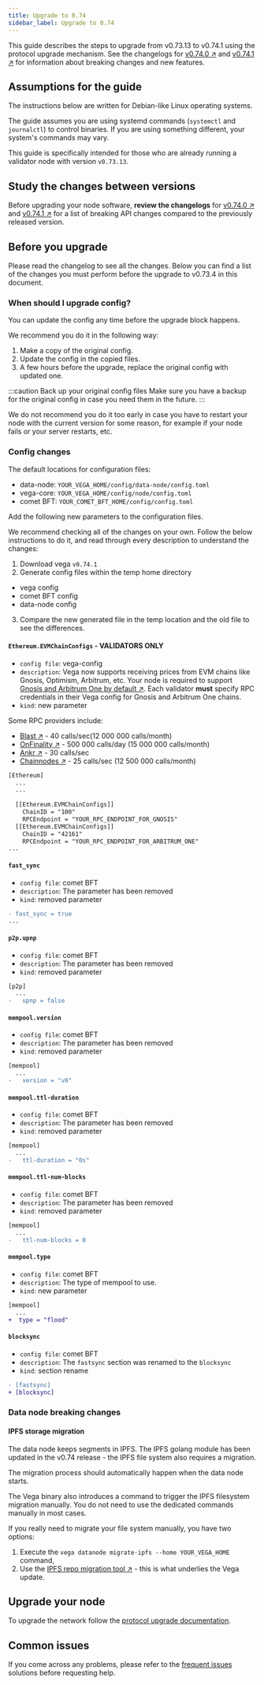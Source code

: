 ```yaml
---
title: Upgrade to 0.74
sidebar_label: Upgrade to 0.74
---
```


This guide describes the steps to upgrade from v0.73.13 to v0.74.1 using the protocol upgrade mechanism. See the changelogs for [v0.74.0 ↗](https://github.com/vegaprotocol/vega/releases/tag/v0.74.0) and [v0.74.1 ↗](https://github.com/vegaprotocol/vega/releases/tag/v0.74.1) for information about breaking changes and new features.

## Assumptions for the guide
The instructions below are written for Debian-like Linux operating systems.

The guide assumes you are using systemd commands (`systemctl` and `journalctl`) to control binaries. If you are using something different, your system's commands may vary.

This guide is specifically intended for those who are already running a validator node with version `v0.73.13`.

## Study the changes between versions

Before upgrading your node software, **review the changelogs** for [v0.74.0 ↗](https://github.com/vegaprotocol/vega/releases/tag/v0.74.0) and [v0.74.1 ↗](https://github.com/vegaprotocol/vega/releases/tag/v0.74.1) for a list of breaking API changes compared to the previously released version.

## Before you upgrade

Please read the changelog to see all the changes. Below you can find a list of the changes you must perform before the upgrade to v0.73.4 in this document.

### When should I upgrade config?

You can update the config any time before the upgrade block happens.

We recommend you do it in the following way:

1. Make a copy of the original config.
2. Update the config in the copied files.
3. A few hours before the upgrade, replace the original config with updated one. 

:::caution Back up your original config files
Make sure you have a backup for the original config in case you need them in the future.
:::

We do not recommend you do it too early in case you have to restart your node with the current version for some reason, for example if your node fails or your server restarts, etc.

### Config changes

The default locations for configuration files:

- data-node: `YOUR_VEGA_HOME/config/data-node/config.toml`
- vega-core: `YOUR_VEGA_HOME/config/node/config.toml`
- comet BFT: `YOUR_COMET_BFT_HOME/config/config.toml`

Add the following new parameters to the configuration files.

We recommend checking all of the changes on your own. Follow the below instructions to do it, and read through every description to understand the changes:

1. Download vega `v0.74.1`
2. Generate config files within the temp home directory
  - vega config
  - comet BFT config
  - data-node config
3. Compare the new generated file in the temp location and the old file to see the differences.


#### `Ethereum.EVMChainConfigs` - VALIDATORS ONLY

- `config file`: vega-config
- `description`: Vega now supports receiving prices from EVM chains like Gnosis, Optimism, Arbitrum, etc. Your node is required to support [Gnosis and Arbitrum One by default ↗](https://github.com/vegaprotocol/vega/pull/10552/files). Each validator **must** specify RPC credentials in their Vega config for Gnosis and Arbitrum One chains.
- `kind`: new parameter

Some RPC providers include:

- [Blast ↗](https://blastapi.io/) - 40 calls/sec(12 000 000 calls/month)
- [OnFinality ↗](https://onfinality.io/) - 500 000 calls/day (15 000 000 calls/month)
- [Ankr ↗](https://ankr.com/) - 30 calls/sec
- [Chainnodes ↗](https://chainnodes.org/) - 25 calls/sec (12 500 000 calls/month)

```diff title="YOUR_VEGA_CONFIG/config/node/config.toml"
[Ethereum]
  ...
  ...
  
  [[Ethereum.EVMChainConfigs]]
    ChainID = "100"
    RPCEndpoint = "YOUR_RPC_ENDPOINT_FOR_GNOSIS"
  [[Ethereum.EVMChainConfigs]]
    ChainID = "42161"
    RPCEndpoint = "YOUR_RPC_ENDPOINT_FOR_ARBITRUM_ONE"
...
```

#### `fast_sync`

- `config file`: comet BFT
- `description`: The parameter has been removed
- `kind`: removed parameter

```diff title="YOUR_COMET_BFT_HOME/config/config.toml"
- fast_sync = true
...
```

#### `p2p.upnp`

- `config file`: comet BFT
- `description`: The parameter has been removed
- `kind`: removed parameter

```diff title="YOUR_COMET_BFT_HOME/config/config.toml"
[p2p]
  ...
-   upnp = false
```

#### `mempool.version`

- `config file`: comet BFT
- `description`: The parameter has been removed
- `kind`: removed parameter

```diff title="YOUR_COMET_BFT_HOME/config/config.toml"
[mempool]
  ...
-   version = "v0"
```

#### `mempool.ttl-duration`

- `config file`: comet BFT
- `description`: The parameter has been removed
- `kind`: removed parameter

```diff title="YOUR_COMET_BFT_HOME/config/config.toml"
[mempool]
  ...
-   ttl-duration = "0s"
```

#### `mempool.ttl-num-blocks`

- `config file`: comet BFT
- `description`: The parameter has been removed
- `kind`: removed parameter

```diff title="YOUR_COMET_BFT_HOME/config/config.toml"
[mempool]
  ...
-   ttl-num-blocks = 0
```

#### `mempool.type`

- `config file`: comet BFT
- `description`: The type of mempool to use.
- `kind`: new parameter

```diff title="YOUR_COMET_BFT_HOME/config/config.toml"
[mempool]
  ...
+  type = "flood"
```

#### `blocksync`

- `config file`: comet BFT
- `description`: The `fastsync` section was renamed to the `blocksync`
- `kind`: section rename

```diff title="YOUR_COMET_BFT_HOME/config/config.toml"
- [fastsync]
+ [blocksync]
```

### Data node breaking changes

#### IPFS storage migration

The data node keeps segments in IPFS. The IPFS golang module has been updated in the v0.74 release - the IPFS file system also requires a migration. 

The migration process should automatically happen when the data node starts. 

The Vega binary also introduces a command to trigger the IPFS filesystem migration manually. You do not need to use the dedicated commands manually in most cases. 

If you really need to migrate your file system manually, you have two options:

1. Execute the `vega datanode migrate-ipfs --home YOUR_VEGA_HOME` command,
2. Use the [IPFS repo migration tool ↗](https://github.com/ipfs/fs-repo-migrations) - this is what underlies the Vega update.

## Upgrade your node
To upgrade the network follow the [protocol upgrade documentation](../how-to/upgrade-network.md).

## Common issues
If you come across any problems, please refer to the [frequent issues](../how-to/solve-frequent-issues.md) solutions before requesting help.
